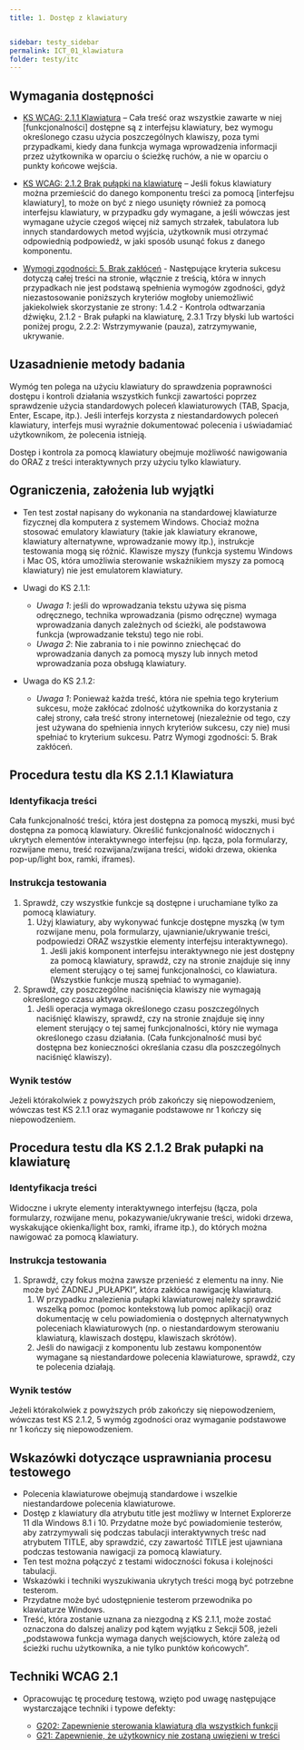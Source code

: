 ```yaml
---
title: 1. Dostęp z klawiatury


sidebar: testy_sidebar
permalink: ICT_01_klawiatura
folder: testy/itc
---
```


## Wymagania dostępności
-   [KS WCAG: 2.1.1 Klawiatura](https://wcag.lepszyweb.pl/#keyboard) – Cała treść oraz wszystkie zawarte w niej \[funkcjonalności\] dostępne są z interfejsu klawiatury, bez wymogu określonego czasu użycia poszczególnych klawiszy, poza tymi przypadkami, kiedy dana funkcja wymaga wprowadzenia informacji przez użytkownika w oparciu o ścieżkę ruchów, a nie w oparciu o punkty końcowe wejścia.
-   [KS WCAG: 2.1.2 Brak pułąpki na klawiaturę](https://wcag.lepszyweb.pl/#no-keyboard-trap) – Jeśli fokus klawiatury można przemieścić do danego komponentu treści za pomocą \[interfejsu klawiatury\], to może on być z niego usunięty również za pomocą interfejsu klawiatury, w przypadku gdy wymagane, a jeśli wówczas jest wymagane użycie czegoś więcej niż samych strzałek, tabulatora lub innych standardowych metod wyjścia, użytkownik musi otrzymać odpowiednią podpowiedź, w jaki sposób usunąć fokus z danego komponentu.

-   [Wymogi zgodności: 5. Brak zakłóceń](https://www.w3.org/TR/WCAG20/#cc5) - Następujące kryteria sukcesu dotyczą całej treści na stronie, włącznie z treścią, która w innych przypadkach nie jest podstawą spełnienia wymogów zgodności, gdyż niezastosowanie poniższych kryteriów mogłoby uniemożliwić jakiekolwiek skorzystanie ze strony: 1.4.2 - Kontrola odtwarzania dźwięku, 2.1.2 - Brak pułapki na klawiaturę, 2.3.1 Trzy błyski lub wartości poniżej progu, 2.2.2: Wstrzymywanie (pauza), zatrzymywanie, ukrywanie.


## Uzasadnienie metody badania
Wymóg ten polega na użyciu klawiatury do sprawdzenia poprawności dostępu i kontroli działania wszystkich funkcji zawartości poprzez sprawdzenie użycia standardowych poleceń klawiaturowych (TAB, Spacja, Enter, Escape, itp.). Jeśli interfejs korzysta z niestandardowych poleceń klawiatury, interfejs musi wyraźnie dokumentować polecenia i uświadamiać użytkownikom, że polecenia istnieją.

Dostęp i kontrola za pomocą klawiatury obejmuje możliwość nawigowania do ORAZ z treści interaktywnych przy użyciu tylko klawiatury.

## Ograniczenia, założenia lub wyjątki
-   Ten test został napisany do wykonania na standardowej klawiaturze fizycznej dla komputera z systemem Windows. Chociaż można stosować emulatory klawiatury (takie jak klawiatury ekranowe, klawiatury alternatywne, wprowadzanie mowy itp.), instrukcje testowania mogą się różnić. Klawisze myszy (funkcja systemu Windows i Mac OS, która umożliwia sterowanie wskaźnikiem myszy za pomocą klawiatury) nie jest emulatorem klawiatury.

-   Uwagi do KS 2.1.1:
    -   *Uwaga 1*: jeśli do wprowadzania tekstu używa się pisma odręcznego, technika wprowadzania (pismo odręczne) wymaga wprowadzania danych zależnych od ścieżki, ale podstawowa funkcja (wprowadzanie tekstu) tego nie robi.
    -   *Uwaga 2*: Nie zabrania to i nie powinno zniechęcać do wprowadzania danych za pomocą myszy lub innych metod wprowadzania poza obsługą klawiatury.
-   Uwaga do KS 2.1.2:
    -   *Uwaga 1*: Ponieważ każda treść, która nie spełnia tego kryterium sukcesu, może zakłócać zdolność użytkownika do korzystania z całej strony, cała treść strony internetowej (niezależnie od tego, czy jest używana do spełnienia innych kryteriów sukcesu, czy nie) musi spełniać to kryterium sukcesu. Patrz Wymogi zgodności: 5. Brak zakłóceń.


## Procedura testu dla KS 2.1.1 Klawiatura

### Identyfikacja treści
Cała funkcjonalność treści, która jest dostępna za pomocą myszki, musi być dostępna za pomocą klawiatury. Określić funkcjonalność widocznych i ukrytych elementów interaktywnego interfejsu (np. łącza, pola formularzy, rozwijane menu, treść rozwijana/zwijana treści, widoki drzewa, okienka pop-up/light box, ramki, iframes).


### Instrukcja testowania
1.  Sprawdź, czy wszystkie funkcje są dostępne i uruchamiane tylko za pomocą klawiatury.
    1.  Użyj klawiatury, aby wykonywać funkcje dostępne myszką (w tym rozwijane menu, pola formularzy, ujawnianie/ukrywanie treści, podpowiedzi ORAZ wszystkie elementy interfejsu interaktywnego).
        1.  Jeśli jakiś komponent interfejsu interaktywnego nie jest dostępny za pomocą klawiatury, sprawdź, czy na stronie znajduje się inny element sterujący o tej samej funkcjonalności, co klawiatura. (Wszystkie funkcje muszą spełniać to wymaganie).
2.  Sprawdź, czy poszczególne naciśnięcia klawiszy nie wymagają określonego czasu aktywacji.
    1.  Jeśli operacja wymaga określonego czasu poszczególnych naciśnięć klawiszy, sprawdź, czy na stronie znajduje się inny element sterujący o tej samej funkcjonalności, który nie wymaga określonego czasu działania. (Cała funkcjonalność musi być dostępna bez konieczności określania czasu dla poszczególnych naciśnięć klawiszy).


### Wynik testów
Jeżeli którakolwiek z powyższych prób zakończy się niepowodzeniem, wówczas test KS 2.1.1 oraz wymaganie podstawowe nr 1 kończy się niepowodzeniem.

## Procedura testu dla KS 2.1.2 Brak pułapki na klawiaturę

### Identyfikacja treści
Widoczne i ukryte elementy interaktywnego interfejsu (łącza, pola formularzy, rozwijane menu, pokazywanie/ukrywanie treści, widoki drzewa, wyskakujące okienka/light box, ramki, iframe itp.), do których można nawigować za pomocą klawiatury.

### Instrukcja testowania
1.  Sprawdź, czy fokus można zawsze przenieść z elementu na inny. Nie może być ŻADNEJ „PUŁAPKI”, która zakłóca nawigację klawiaturą.
    1.  W przypadku znalezienia pułapki klawiaturowej należy sprawdzić wszelką pomoc (pomoc kontekstową lub pomoc aplikacji) oraz dokumentację w celu powiadomienia o dostępnych alternatywnych poleceniach klawiaturowych (np. o niestandardowym sterowaniu klawiaturą, klawiszach dostępu, klawiszach skrótów).
    2. Jeśli do nawigacji z komponentu lub zestawu komponentów wymagane są niestandardowe polecenia klawiaturowe, sprawdź, czy te polecenia działają.

### Wynik testów
Jeżeli którakolwiek z powyższych prób zakończy się niepowodzeniem, wówczas test KS 2.1.2, 5 wymóg zgodności oraz wymaganie podstawowe nr 1 kończy się niepowodzeniem.

##  Wskazówki dotyczące usprawniania procesu testowego

-   Polecenia klawiaturowe obejmują standardowe i wszelkie niestandardowe polecenia klawiaturowe.
-   Dostęp z klawiatury dla atrybutu title jest możliwy w Internet Explorerze 11 dla Windows 8.1 i 10. Przydatne może być powiadomienie testerów, aby zatrzymywali się podczas tabulacji interaktywnych treśc nad atrybutem TITLE, aby sprawdzić, czy zawartość TITLE jest ujawniana podczas testowania nawigacji za pomocą klawiatury.
-   Ten test można połączyć z testami widoczności fokusa i kolejności tabulacji.
-   Wskazówki i techniki wyszukiwania ukrytych treści mogą być potrzebne testerom.
-   Przydatne może być udostępnienie testerom przewodnika po klawiaturze Windows.
-   Treść, która zostanie uznana za niezgodną z KS 2.1.1, może zostać oznaczona do dalszej analizy pod kątem wyjątku z Sekcji 508, jeżeli „podstawowa funkcja wymaga danych wejściowych, które zależą od ścieżki ruchu użytkownika, a nie tylko punktów końcowych”.


## Techniki WCAG 2.1
-   Opracowując tę procedurę testową, wzięto pod uwagę następujące wystarczające techniki i typowe defekty:

    -   [G202: Zapewnienie sterowania klawiaturą dla wszystkich funkcji](http://www.w3.org/TR/WCAG20-TECHS/G202.html)
    -   [G21: Zapewnienie, że użytkownicy nie zostaną uwięzieni w treści](http://www.w3.org/TR/WCAG20-TECHS/G21.html)

